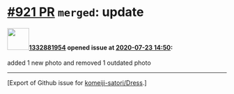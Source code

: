 # [\#921 PR](https://github.com/komeiji-satori/Dress/pull/921) `merged`: update

#### <img src="https://avatars.githubusercontent.com/u/3248827?v=4" width="50">[1332881954](https://github.com/1332881954) opened issue at [2020-07-23 14:50](https://github.com/komeiji-satori/Dress/pull/921):

added 1 new photo and removed 1 outdated photo




-------------------------------------------------------------------------------



[Export of Github issue for [komeiji-satori/Dress](https://github.com/komeiji-satori/Dress).]
